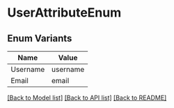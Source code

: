# UserAttributeEnum

## Enum Variants

| Name | Value |
|---- | -----|
| Username | username |
| Email | email |


[[Back to Model list]](../README.md#documentation-for-models) [[Back to API list]](../README.md#documentation-for-api-endpoints) [[Back to README]](../README.md)


